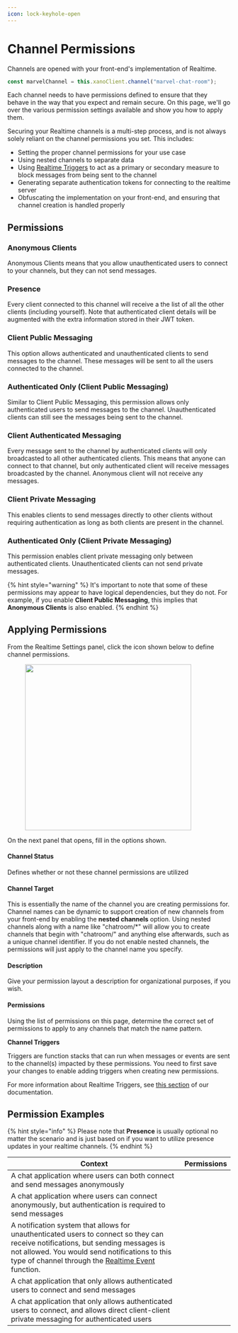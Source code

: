 ```yaml
---
icon: lock-keyhole-open
---
```


# Channel Permissions

Channels are opened with your front-end's implementation of Realtime.

```javascript
const marvelChannel = this.xanoClient.channel("marvel-chat-room");
```

Each channel needs to have permissions defined to ensure that they behave in the way that you expect and remain secure. On this page, we'll go over the various permission settings available and show you how to apply them.

Securing your Realtime channels is a multi-step process, and is not always solely reliant on the channel permissions you set. This includes:

* Setting the proper channel permissions for your use case
* Using nested channels to separate data
* Using [Realtime Triggers](../the-function-stack/building-with-visual-development/triggers.md) to act as a primary or secondary measure to block messages from being sent to the channel
* Generating separate authentication tokens for connecting to the realtime server
* Obfuscating the implementation on your front-end, and ensuring that channel creation is handled properly

## Permissions

### Anonymous Clients

Anonymous Clients means that you allow unauthenticated users to connect to your channels, but they can not send messages.

### Presence

Every client connected to this channel will receive a the list of all the other clients (including yourself). Note that authenticated client details will be augmented with the extra information stored in their JWT token.

### Client Public Messaging

This option allows authenticated and unauthenticated clients to send messages to the channel. These messages will be sent to all the users connected to the channel.

### Authenticated Only (Client Public Messaging)

Similar to Client Public Messaging, this permission allows only authenticated users to send messages to the channel. Unauthenticated clients can still see the messages being sent to the channel.

### Client Authenticated Messaging

Every message sent to the channel by authenticated clients will only broadcasted to all other authenticated clients. This means that anyone can connect to that channel, but only authenticated client will receive messages broadcasted by the channel. Anonymous client will not receive any messages.

### Client Private Messaging

This enables clients to send messages directly to other clients without requiring authentication as long as both clients are present in the channel.

### Authenticated Only (Client Private Messaging)

This permission enables client private messaging only between authenticated clients. Unauthenticated clients can not send private messages.

{% hint style="warning" %}
It's important to note that some of these permissions may appear to have logical dependencies, but they do not. For example, if you enable **Client Public Messaging**, this implies that **Anonymous Clients** is also enabled.
{% endhint %}

## Applying Permissions

From the Realtime Settings panel, click the icon shown below to define channel permissions.

<figure><img src="../.gitbook/assets/CleanShot 2024-05-07 at 21.31.05@2x.png" alt="" width="375"><figcaption></figcaption></figure>

On the next panel that opens, fill in the options shown.

#### Channel Status

Defines whether or not these channel permissions are utilized

#### Channel Target

This is essentially the name of the channel you are creating permissions for. Channel names can be dynamic to support creation of new channels from your front-end by enabling the **nested channels** option. Using nested channels along with a name like "chatroom/\*" will allow you to create channels that begin with "chatroom/" and anything else afterwards, such as a unique channel identifier. If you do not enable nested channels, the permissions will just apply to the channel name you specify.

#### Description

Give your permission layout a description for organizational purposes, if you wish.

#### Permissions

Using the list of permissions on this page, determine the correct set of permissions to apply to any channels that match the name pattern.

**Channel Triggers**

Triggers are function stacks that can run when messages or events are sent to the channel(s) impacted by these permissions. You need to first save your changes to enable adding triggers when creating new permissions.

For more information about Realtime Triggers, see [this section](../the-function-stack/building-with-visual-development/triggers.md) of our documentation.

## Permission Examples

{% hint style="info" %}
Please note that **Presence** is usually optional no matter the scenario and is just based on if you want to utilize presence updates in your realtime channels.
{% endhint %}

| Context                                                                                                                                                                                                                                                      | Permissions                                                                                        |
| ------------------------------------------------------------------------------------------------------------------------------------------------------------------------------------------------------------------------------------------------------------ | -------------------------------------------------------------------------------------------------- |
| A chat application where users can both connect and send messages anonymously                                                                                                                                                                                | <img src="../.gitbook/assets/CleanShot 2024-05-30 at 10.42.07@2x.png" alt="" data-size="original"> |
| A chat application where users can connect anonymously, but authentication is required to send messages                                                                                                                                                      | <img src="../.gitbook/assets/CleanShot 2024-05-30 at 10.44.22@2x.png" alt="" data-size="original"> |
| A notification system that allows for unauthenticated users to connect so they can receive notifications, but sending messages is not allowed. You would send notifications to this type of channel through the [Realtime Event](broken-reference) function. | <img src="../.gitbook/assets/CleanShot 2024-05-30 at 14.10.39@2x.png" alt="" data-size="original"> |
| A chat application that only allows authenticated users to connect and send messages                                                                                                                                                                         | <img src="../.gitbook/assets/CleanShot 2024-05-30 at 10.53.17@2x.png" alt="" data-size="original"> |
| A chat application that only allows authenticated users to connect, and allows direct client-client private messaging for authenticated users                                                                                                                | <img src="../.gitbook/assets/CleanShot 2024-05-30 at 10.54.27@2x.png" alt="" data-size="original"> |
